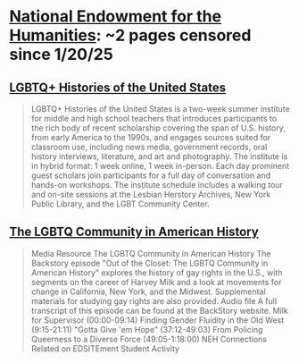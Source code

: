 



# [National Endowment for the Humanities](neh.gov): ~2 pages censored since 1/20/25

## [LGBTQ+ Histories of the United States](https://edsitement.neh.gov/node/17091)


> LGBTQ+ Histories of the United States is a two-week summer institute for middle and high school teachers that introduces participants to the rich body of recent scholarship covering the span of U.S. history, from early America to the 1990s, and engages sources suited for classroom use, including news media, government records, oral history interviews, literature, and art and photography. The institute is in hybrid format: 1 week online, 1 week in-person. Each day prominent guest scholars join participants for a full day of conversation and hands-on workshops. The institute schedule includes a walking tour and on-site sessions at the Lesbian Herstory Archives, New York Public Library, and the LGBT Community Center.
## [The LGBTQ Community in American History](https://edsitement.neh.gov/media-resources/lgbtq-community-american-history)


> Media Resource The LGBTQ Community in American History The Backstory episode "Out of the Closet: The LGBTQ Community in American History" explores the history of gay rights in the U.S., with segments on the career of Harvey Milk and a look at movements for change in California, New York, and the Midwest. Supplemental materials for studying gay rights are also provided. Audio file A full transcript of this episode can be found at the BackStory website. Milk for Supervisor (00:00-09:14) Finding Gender Fluidity in the Old West (9:15-21:11) "Gotta Give 'em Hope" (37:12-49:03) From Policing Queerness to a Diverse Force (49:05-1:18:00) NEH Connections Related on EDSITEment Student Activity
